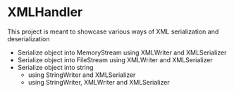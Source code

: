 # XMLHandler
This project is meant to showcase various ways of XML serialization and deserialization
- Serialize object into MemoryStream using XMLWriter and XMLSerializer
- Serialize object into FileStream using XMLWriter and XMLSerializer
- Serialize object into string
  - using StringWriter and XMLSerializer
  - using StringWriter, XMLWriter and XMLSerializer
